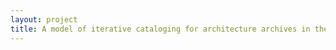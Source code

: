 ```yaml
--- 
layout: project 
title: A model of iterative cataloging for architecture archives in the Art, Design & Architecture Museum, UCSB
---
```



